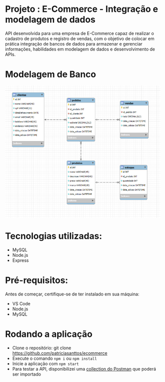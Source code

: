 
# Projeto : E-Commerce - Integração e modelagem de dados

API desenvolvida para uma empresa de E-Commerce capaz de realizar o cadastro de produtos e registro de vendas, com o objetivo de colocar em prática integração de bancos de dados para armazenar e gerenciar informações, habilidades em modelagem de dados e desenvolvimento de APIs.

# Modelagem de Banco

![Modelo do Banco](https://raw.githubusercontent.com/patriciasanttos/ecommerce/refs/heads/main/modelo_DB.png "Modelo do Banco")


# Tecnologias utilizadas:
- MySQL
- Node.js
- Express

# Pré-requisitos:
Antes de começar, certifique-se de ter instalado em sua máquina:

- VS Code
- Node.js
- MySQL

# Rodando a aplicação

- Clone o repositório: git clone https://github.com/patriciasanttos/ecommerce
- Execute o comando ``npm i`` ou ``npm install`` 
- Inicie a aplicação com ``npm start``
- Para testar a API, disponibilizei uma [collection do Postman](https://github.com/patriciasanttos/ecommerce/blob/main/postman_collection) que poderá ser importado  

